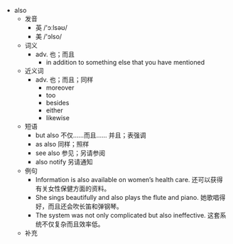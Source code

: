 - also
  - 发音
    - 英 /'ɔːlsəʊ/
    - 美 /'ɔlso/
  - 词义
    - adv. 也；而且
      - in addition to something else that you have mentioned
  - 近义词
    - adv. 也；而且；同样
      - moreover
      - too
      - besides
      - either
      - likewise
  - 短语
    - but also 不仅……而且…… 并且；表强调
    - as also 同样；照样
    - see also 参见；另请参阅
    - also notify 另请通知
  - 例句
    - Information is also available on women’s health care. 还可以获得有关女性保健方面的资料。
    - She sings beautifully and also plays the flute and piano. 她歌唱得好，而且还会吹长笛和弹钢琴。
    - The system was not only complicated but also ineffective. 这套系统不仅复杂而且效率低。
  - 补充